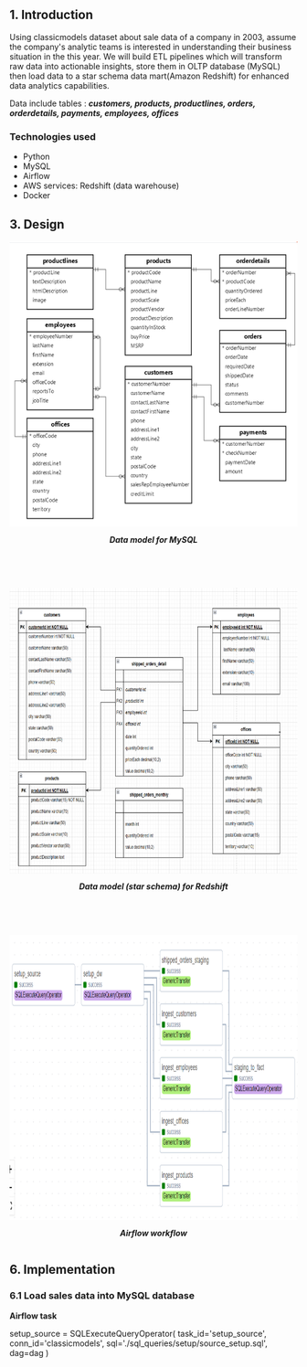 ## 1. Introduction 
Using classicmodels dataset about sale data of a company in 2003, assume the company's analytic teams is interested in understanding their business situation in the this year. We will build ETL pipelines which will transform raw data into actionable insights, store them in OLTP database (MySQL) then load data to a star schema data mart(Amazon Redshift) for enhanced data analytics capabilities.

Data include tables : <b> <i> customers, products, productlines, orders, orderdetails, payments, employees, offices </i> </b>

### Technologies used
- Python
- MySQL
- Airflow
- AWS services: Redshift (data warehouse)
- Docker

## 3. Design 
<div style="display: flex; flex-direction: column;">
  <img src=assets/source_schema.png alt="Data model" width="600" height="500">
  <p style="text-align: center;"> <b> <i> Data model for MySQL </i> </b> </p>
</div>

<br> <br>

<div style="display: flex; flex-direction: column;">
  <img src=assets/DW_schema.png alt="Star schema" width="600" height="500">
  <p style="text-align: center;"> <b> <i> Data model (star schema) for Redshift </i> </b> </p>
</div>

<br> <br>

<div style="display: flex; flex-direction: column;">
  <img src=assets/airflow_workflow.png alt="Airflow workflow" width="900" height="500">
  <p style="text-align: center;"> <b> <i> Airflow workflow </i> </b> </p>
</div>

## 6. Implementation
### 6.1 Load sales data into MySQL database
<b> Airflow task </b>

setup_source = SQLExecuteQueryOperator(
    task_id='setup_source',
    conn_id='classicmodels',
    sql='./sql_queries/setup/source_setup.sql',
    dag=dag
)    
